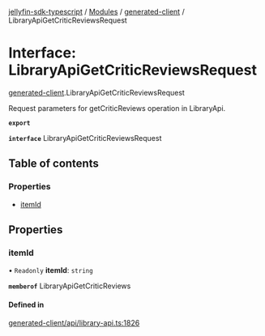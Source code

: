 [jellyfin-sdk-typescript](../README.md) / [Modules](../modules.md) / [generated-client](../modules/generated_client.md) / LibraryApiGetCriticReviewsRequest

# Interface: LibraryApiGetCriticReviewsRequest

[generated-client](../modules/generated_client.md).LibraryApiGetCriticReviewsRequest

Request parameters for getCriticReviews operation in LibraryApi.

**`export`**

**`interface`** LibraryApiGetCriticReviewsRequest

## Table of contents

### Properties

- [itemId](generated_client.LibraryApiGetCriticReviewsRequest.md#itemid)

## Properties

### itemId

• `Readonly` **itemId**: `string`

**`memberof`** LibraryApiGetCriticReviews

#### Defined in

[generated-client/api/library-api.ts:1826](https://github.com/thornbill/jellyfin-sdk-typescript/blob/7534c86/src/generated-client/api/library-api.ts#L1826)
